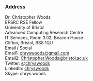 <div class="grid">

  <div class="grid-item cw-box-naked-wide">
    <div class="panel panel-info">
      <div class="panel-heading">
        <h3 class="panel-title">Address</h3>
      </div>
      <div class="panel-body">
        Dr. Christopher Woods<br/>
        EPSRC RSE Fellow<br/>
        University of Bristol<br/>
        Advanced Computing Research Centre<br/>
        IT Services, Room 3.02, Beacon House<br/>
        Clifton, Bristol, BS8 1QU
      </div>
    </div>
  </div>

  <div class="grid-item cw-box-naked-wide">
    <div class="panel panel-success" height="100%">
      <div class="panel-heading">
        Email / Social
      </div>
      <div class="panel-body">
        Email1: <a href="mailto:chryswoods@gmail.com">chryswoods@gmail.com</a><br/>
        Email2: <a href="mailto:Christopher.Woods@bristol.ac.uk">Christopher.Woods@bristol.ac.uk</a><br/>
        Twitter: <a href="http://twitter.com/chryswoods">@chryswoods</a><br/>
        LinkedIn: <a href="https://uk.linkedin.com/in/chryswoods">chryswoods</a><br/>
        Skype: chrys.woods
      </div>
    </div>
  </div>

</div>
